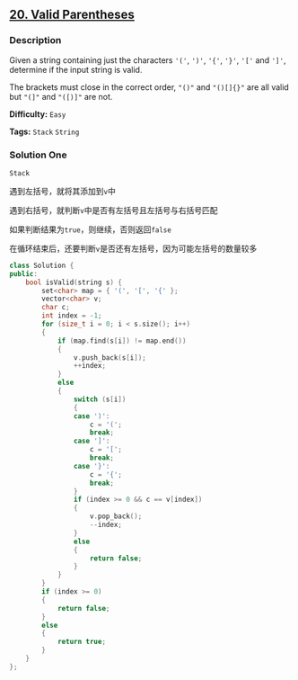 ## [20. Valid Parentheses](https://leetcode.com/problems/valid-parentheses/#/description)

### Description

Given a string containing just the characters `'('`, `')'`, `'{'`, `'}'`, `'['` and `']'`, determine if the input string is valid.

The brackets must close in the correct order, `"()"` and `"()[]{}"` are all valid but `"(]"` and `"([)]"` are not.

**Difficulty:** `Easy`

**Tags:** `Stack` `String`

### Solution One

`Stack`

遇到左括号，就将其添加到`v`中

遇到右括号，就判断`v`中是否有左括号且左括号与右括号匹配

如果判断结果为`true`，则继续，否则返回`false`

在循环结束后，还要判断`v`是否还有左括号，因为可能左括号的数量较多

```c++
class Solution {
public:
    bool isValid(string s) {
        set<char> map = { '(', '[', '{' };
        vector<char> v;
        char c;
        int index = -1;
        for (size_t i = 0; i < s.size(); i++)
        {
            if (map.find(s[i]) != map.end())
            {
                v.push_back(s[i]);
                ++index;
            }
            else
            {
                switch (s[i])
                {
                case ')':
                    c = '(';
                    break;
                case ']':
                    c = '[';
                    break;
                case '}':
                    c = '{';
                    break;
                }
                if (index >= 0 && c == v[index])
                {
                    v.pop_back();
                    --index;
                }
                else
                {
                    return false;
                }
            }
        }
        if (index >= 0)
        {
            return false;
        }
        else
        {
            return true;
        }
    }
};
```
